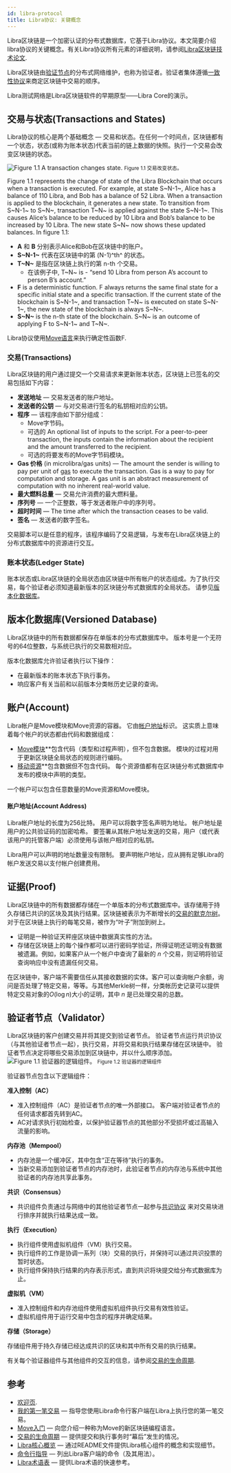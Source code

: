 ```yaml
---
id: libra-protocol
title: Libra协议: 关键概念
---
```



Libra区块链是一个加密认证的分布式数据库，它基于Libra协议。本文简要介绍libra协议的关键概念。有关Libra协议所有元素的详细说明，请参阅[Libra区块链技术论文](https://libra.org/en-us/whitepaper).

Libra区块链由[验证节点](reference/glossary.md#validator-node)的分布式网络维护，也称为验证者。验证者集体遵循[一致性协议](reference/glossary.md#consensus-protocol)来商定区块链中交易的顺序。

Libra测试网络是Libra区块链软件的早期原型——Libra Core的演示。

## 交易与状态(Transactions and States)

Libra协议的核心是两个基础概念 &mdash; 交易和状态。在任何一个时间点，区块链都有一个状态，状态(或称为账本状态)代表当前的链上数据的快照。执行一个交易会改变区块链的状态。

![Figure 1.1 A transaction changes state.](assets/illustrations/transactions.svg)
<small class="figure">Figure 1.1 交易改变状态。</small>

Figure 1.1 represents the change of state of the Libra Blockchain that occurs when a transaction is executed. For example, at state S~N-1~, Alice has a balance of 110 Libra, and Bob has a balance of 52 Libra. When a transaction is applied to the blockchain, it generates a new state. To transition from S~N-1~ to S~N~, transaction T~N~ is applied against the state S~N-1~. This causes Alice’s balance to be reduced by 10 Libra and Bob’s balance to be increased by 10 Libra. The new state S~N~ now shows these updated balances. In figure 1.1:

* **A** 和 **B** 分别表示Alice和Bob在区块链中的账户。
* **S~N-1~** 代表在区块链中的第 (N-1)^th^ 的状态。
* **T~N~** 是指在区块链上执行的第 n-th 个交易。  
    * 在该例子中, T~N~ is - “send 10 Libra from person A’s account to person B’s account.”
* **F** is a deterministic function. F always returns the same final state for a specific initial state and a specific transaction. If the current state of the blockchain is S~N-1~, and transaction T~N~ is executed on state S~N-1~, the new state of the blockchain is always S~N~.
* **S~N~** is the n-th state of the blockchain. S~N~ is an outcome of applying F to S~N-1~ and T~N~.

Libra协议使用[Move语言](move-overview.md)来执行确定性函数F.

### 交易(Transactions)

Libra区块链的用户通过提交一个交易请求来更新账本状态，区块链上已签名的交易包括如下内容：

* **发送地址** &mdash; 交易发送者的账户地址。
* **发送者的公钥** &mdash; 与对交易进行签名的私钥相对应的公钥。
* **程序** &mdash; 该程序由如下部分组成：
    * Move字节码。
    * 可选的 An optional list of inputs to the script. For a peer-to-peer transaction, the inputs contain the information about the recipient and the amount transferred to the recipient.
    * 可选的将要发布的Move字节码模块。
* **Gas 价格** (in microlibra/gas units) &mdash; The amount the sender is willing to pay per unit of [gas](reference/glossary.md#gas) to execute the transaction. Gas is a way to pay for computation and storage. A gas unit is an abstract measurement of computation with no inherent real-world value.
* **最大燃料总量** &mdash; 交易允许消费的最大燃料量。 
* **序列号** &mdash; 一个正整数，等于发送者账户中的序列号。
* **超时时间** &mdash; The time after which the transaction ceases to be valid.
* **签名** &mdash; 发送者的数字签名。

交易脚本可以是任意的程序，该程序编码了交易逻辑，与发布在Libra区块链上的分布式数据库中的资源进行交互。

### 账本状态(Ledger State)

账本状态或Libra区块链的全局状态由区块链中所有帐户的状态组成。为了执行交易，每个验证者必须知道最新版本的区块链分布式数据库的全局状态。 请参见[版本化数据库](#versioned-database)。

## 版本化数据库(Versioned Database)

Libra区块链中的所有数据都保存在单版本的分布式数据库中。 版本号是一个无符号的64位整数，与系统已执行的交易数相对应。

版本化数据库允许验证者执行以下操作：

* 在最新版本的账本状态下执行事务。
* 响应客户有关当前和以前版本分类帐历史记录的查询。

## 账户(Account)

Libra帐户是Move模块和Move资源的容器。 它由[帐户地址](reference/glossary.md#account-address)标识。 这实质上意味着每个帐户的状态都由代码和数据组成：

* [Move模块](move-overview.md#move-modules-allow-composable-smart-contracts)**包含代码（类型和过程声明），但不包含数据。 模块的过程对用于更新区块链全局状态的规则进行编码。
* [移动资源](move-overview.md#move-has-first-class-resources)**包含数据但不包含代码。 每个资源值都有在区块链分布式数据库中发布的模块中声明的类型。

一个帐户可以包含任意数量的Move资源和Move模块。

#### 账户地址(Account Address)

Libra帐户地址的长度为256比特。 用户可以将数字签名声明为地址。 帐户地址是用户的公共验证码的加密哈希。 要签署从其帐户地址发送的交易，用户（或代表该用户的托管客户端）必须使用与该帐户相对应的私钥。

Libra用户可以声明的地址数量没有限制。 要声明帐户地址，应从拥有足够Libra的帐户发送交易以支付帐户创建费用。

## 证据(Proof)

Libra区块链中的所有数据都存储在一个单版本的分布式数据库中。该存储用于持久存储已共识的区块及其执行结果。区块链被表示为不断增长的[交易的默克尔树](reference/glossary.md#merkle-trees)。对于在区块链上执行的每笔交易，被作为“叶子”附加到树上。

* 证明是一种验证天秤座区块链中数据真实性的方法。
* 存储在区块链上的每个操作都可以进行密码学验证，所得证明还证明没有数据被遗漏。例如，如果客户从一个帐户中查询了最新的 _n_ 个交易，则证明将验证查询响应中没有遗漏任何交易。

在区块链中，客户端不需要信任从其接收数据的实体。客户可以查询帐户余额，询问是否处理了特定交易，等等。与其他Merkle树一样，分类帐历史记录可以提供特定交易对象的$O(\log n)$大小的证明，其中 _n_ 是已处理交易的总数。

## 验证者节点（Validator）

Libra区块链的客户创建交易并将其提交到验证者节点。 验证者节点运行共识协议（与其他验证者节点一起），执行交易，并将交易和执行结果存储在区块链中。 验证者节点决定将哪些交易添加到区块链中，并以什么顺序添加。![Figure 1.1 验证器的逻辑组件。](assets/illustrations/validator.svg)
<small class="figure">Figure 1.2 验证器的逻辑组件</small>

验证器节点包含以下逻辑组件：

**准入控制（AC）**

* 准入控制组件（AC）是验证者节点的唯一外部接口。 客户端对验证者节点的任何请求都首先转到AC。
* AC对请求执行初始检查，以保护验证器节点的其他部分不受损坏或过高输入流量的影响。

**内存池（Mempool）**

* 内存池是一个缓冲区，其中包含“正在等待”执行的事务。
* 当新交易添加到验证者节点的内存池时，此验证者节点的内存池与系统中其他验证者的内存池共享此事务。

**共识（Consensus）**

* 共识组件负责通过与网络中的其他验证者节点一起参与[共识协议](reference/glossary.md#consensus) 来对交易块进行排序并就执行结果达成一致。

**执行（Execution）**

* 执行组件使用虚拟机组件（VM）执行交易。
* 执行组件的工作是协调一系列（块）交易的执行，并保持可以通过共识投票的暂时状态。
* 执行组件保持执行结果的内存表示形式，直到共识将块提交给分布式数据库为止。


**虚拟机（VM）**

* 准入控制组件和内存池组件使用虚拟机组件执行交易有效性验证。 
* 虚拟机组件用于运行交易中包含的程序并确定结果。

**存储（Storage）**

存储组件用于持久存储已经达成共识的区块和其中所有交易的执行结果。

有关每个验证器组件与其他组件的交互的信息，请参阅[交易的生命周期](life-of-a-transaction.md).

## 参考

* [欢迎页](welcome-to-libra.md).
* [我的第一笔交易](my-first-transaction.md) &mdash; 指导您使用Libra命令行客户端在Libra上执行您的第一笔交易。
* [Move入门](move-overview.md) &mdash; 向您介绍一种称为Move的新区块链编程语言。
* [交易的生命周期](life-of-a-transaction.md) &mdash; 提供提交和执行事务时“幕后”发生的情况。
* [Libra核心概览](libra-core-overview.md) &mdash; 通过README文件提供Libra核心组件的概念和实现细节。
* [命令行指导](reference/libra-cli.md) &mdash; 列出Libra客户端的命令（及其用法）。
* [Libra术语表](reference/glossary.md) &mdash; 提供Libra术语的快速参考。
